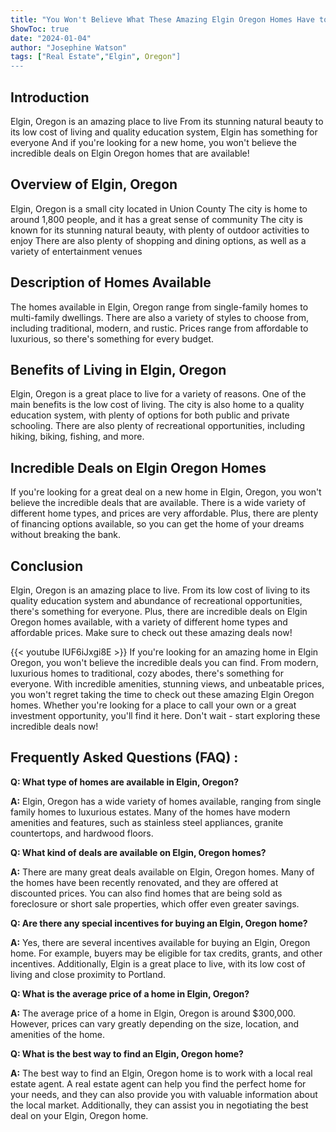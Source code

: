 ```yaml
---
title: "You Won't Believe What These Amazing Elgin Oregon Homes Have to Offer - Check Out These Incredible Deals Now!"
ShowToc: true 
date: "2024-01-04"
author: "Josephine Watson" 
tags: ["Real Estate","Elgin", Oregon"]
---
```

## Introduction 
Elgin, Oregon is an amazing place to live From its stunning natural beauty to its low cost of living and quality education system, Elgin has something for everyone And if you're looking for a new home, you won't believe the incredible deals on Elgin Oregon homes that are available! 

## Overview of Elgin, Oregon
Elgin, Oregon is a small city located in Union County The city is home to around 1,800 people, and it has a great sense of community The city is known for its stunning natural beauty, with plenty of outdoor activities to enjoy There are also plenty of shopping and dining options, as well as a variety of entertainment venues 

## Description of Homes Available
The homes available in Elgin, Oregon range from single-family homes to multi-family dwellings. There are also a variety of styles to choose from, including traditional, modern, and rustic. Prices range from affordable to luxurious, so there's something for every budget. 

## Benefits of Living in Elgin, Oregon
Elgin, Oregon is a great place to live for a variety of reasons. One of the main benefits is the low cost of living. The city is also home to a quality education system, with plenty of options for both public and private schooling. There are also plenty of recreational opportunities, including hiking, biking, fishing, and more. 

## Incredible Deals on Elgin Oregon Homes
If you're looking for a great deal on a new home in Elgin, Oregon, you won't believe the incredible deals that are available. There is a wide variety of different home types, and prices are very affordable. Plus, there are plenty of financing options available, so you can get the home of your dreams without breaking the bank. 

## Conclusion
Elgin, Oregon is an amazing place to live. From its low cost of living to its quality education system and abundance of recreational opportunities, there's something for everyone. Plus, there are incredible deals on Elgin Oregon homes available, with a variety of different home types and affordable prices. Make sure to check out these amazing deals now!

{{< youtube lUF6iJxgi8E >}} 
If you're looking for an amazing home in Elgin Oregon, you won't believe the incredible deals you can find. From modern, luxurious homes to traditional, cozy abodes, there's something for everyone. With incredible amenities, stunning views, and unbeatable prices, you won't regret taking the time to check out these amazing Elgin Oregon homes. Whether you're looking for a place to call your own or a great investment opportunity, you'll find it here. Don't wait - start exploring these incredible deals now!

## Frequently Asked Questions (FAQ) :
**Q: What type of homes are available in Elgin, Oregon?**

**A:** Elgin, Oregon has a wide variety of homes available, ranging from single family homes to luxurious estates. Many of the homes have modern amenities and features, such as stainless steel appliances, granite countertops, and hardwood floors.

**Q: What kind of deals are available on Elgin, Oregon homes?** 

**A:** There are many great deals available on Elgin, Oregon homes. Many of the homes have been recently renovated, and they are offered at discounted prices. You can also find homes that are being sold as foreclosure or short sale properties, which offer even greater savings.

**Q: Are there any special incentives for buying an Elgin, Oregon home?**

**A:** Yes, there are several incentives available for buying an Elgin, Oregon home. For example, buyers may be eligible for tax credits, grants, and other incentives. Additionally, Elgin is a great place to live, with its low cost of living and close proximity to Portland.

**Q: What is the average price of a home in Elgin, Oregon?**

**A:** The average price of a home in Elgin, Oregon is around $300,000. However, prices can vary greatly depending on the size, location, and amenities of the home.

**Q: What is the best way to find an Elgin, Oregon home?**

**A:** The best way to find an Elgin, Oregon home is to work with a local real estate agent. A real estate agent can help you find the perfect home for your needs, and they can also provide you with valuable information about the local market. Additionally, they can assist you in negotiating the best deal on your Elgin, Oregon home.



